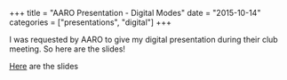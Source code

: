 +++
title = "AARO Presentation - Digital Modes"
date = "2015-10-14"
categories = ["presentations", "digital"]
+++

I was requested by AARO to give my digital presentation during their club meeting.  So here are the slides!

[Here](/files/AARO_Digital_Modes.pdf) are the slides
